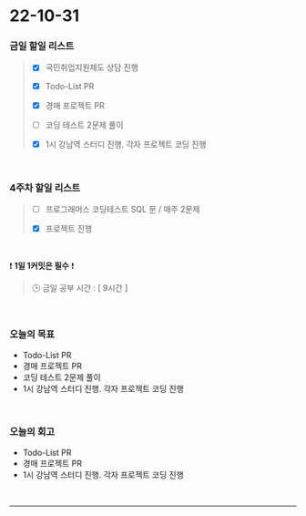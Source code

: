 # 22-10-31

### 금일 할일 리스트
> - [x]  국민취업지원제도 상담 진행
>
> - [x]  Todo-List PR
>
> - [x]  경매 프로젝트 PR
>
> - [ ]  코딩 테스트 2문제 풀이 
>
> - [x]  1시 강남역 스터디 진행. 각자 프로젝트 코딩 진행

<br/>

### 4주차 할일 리스트  

> - [ ]  프로그래머스 코딩테스트 SQL 문 / 매주 2문제  
>
> - [x]  프로젝트 진행

<br/>

❗ **1일 1커밋은 필수** ❗
> 🕒 금일 공부 시간 :  [ 9시간 ]
  
<br/>

### 오늘의 목표
- Todo-List PR
- 경매 프로젝트 PR
- 코딩 테스트 2문제 풀이 
- 1시 강남역 스터디 진행. 각자 프로젝트 코딩 진행

<br>

### 오늘의 회고
- Todo-List PR
- 경매 프로젝트 PR
- 1시 강남역 스터디 진행. 각자 프로젝트 코딩 진행

<br/>

------------  